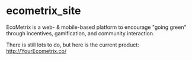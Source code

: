 ecometrix_site
==============

EcoMetrix is a web- & mobile-based platform to encourage "going green" through incentives, gamification, and community interaction.

There is still lots to do, but here is the current product: 
http://YourEcometrix.co/
